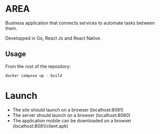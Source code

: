 
# AREA

Business application that connects services to automate tasks between them.

Developped in Go, React Js and React Native.

## Usage

From the root of the repository:

    docker compose up --build

# Launch #

- The site should launch on a browser (localhost:8081)
- The server should launch on a browser (localhost:8080)
- The application mobile can be downloaded on a browser (localhost:8081/client.apk)
